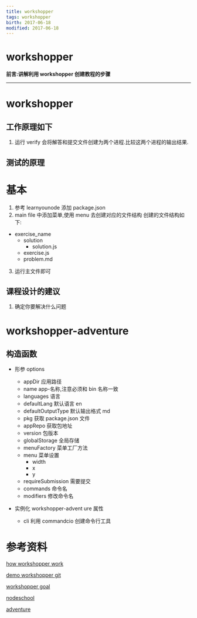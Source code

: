 ```yaml
---
title: workshopper     
tags: workshopper       
birth: 2017-06-18      
modified: 2017-06-18      
---
```


workshopper 
===
**前言:讲解利用 workshopper 创建教程的步骤**

---

# workshopper
## 工作原理如下

1. 运行 verify 会将解答和提交文件创建为两个进程.比较这两个进程的输出结果.

## 测试的原理


# 基本
1. 参考 learnyounode 添加 package.json
2. main file 中添加菜单,使用 menu 去创建对应的文件结构
创建的文件结构如下:

* exercise_name
    * solution
        * solution.js
    * exercise.js
    * problem.md

3. 运行主文件即可

## 课程设计的建议
1. 确定你要解决什么问题

# workshopper-adventure
## 构造函数

* 形参 options 
    * appDir 应用路径
    * name app-名称,注意必须和 bin 名称一致
    * languages 语言
    * defaultLang 默认语言 en
    * defaultOutputType 默认输出格式 md 
    * pkg 获取 package.json 文件
    * appRepo 获取包地址
    * version 包版本
    * globalStorage 全局存储
    * menuFactory 菜单工厂方法
    * menu 菜单设置
        * width
        * x
        * y
    * requireSubmission 需要提交
    * commands 命令名
    * modifiers 修改命令名
    
* 实例化 workshopper-advent ure 属性
    * cli 利用 commandcio 创建命令行工具


# 参考资料
[how workshopper work](https://github.com/linclark/lin-clark.com/blob/master/content/blog/2014/07/01/authoring-nodejs-workshopper-lessons.md)

[demo workshopper git](https://github.com/linclark/demo-workshopper.git)

[workshopper goal](http://gwmccull.github.io/2015/05/25/beginning-nodeschool-workshopper/)

[nodeschool](https://nodeschool.io/zh-cn/building-workshops.html)

[adventure](https://www.npmjs.com/package/adventure)